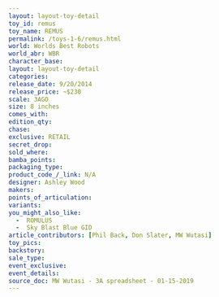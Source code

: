 ```yaml
---
layout: layout-toy-detail 
toy_id: remus
toy_name: REMUS
permalink: /toys-1-6/remus.html
world: Worlds Best Robots
world_abr: WBR
character_base: 
layout: layout-toy-detail
categories: 
release_date: 9/20/2014
release_price: ~$230
scale: 3AGO
size: 8 inches
comes_with: 
edition_qty: 
chase: 
exclusive: RETAIL
secret_drop: 
sold_where: 
bamba_points: 
packaging_type: 
product_code_/_link: N/A
designer: Ashley Wood
makers: 
points_of_articulation: 
variants: 
you_might_also_like: 
  -  ROMULUS
  -  Sky Blast Blue GID
article_contributors: [Phil Back, Don Slater, MW Wutasi]
toy_pics: 
backstory: 
sale_type: 
event_exclusive: 
event_details: 
source_doc: MW Wutasi - 3A spreadsheet - 01-15-2019
---
```

